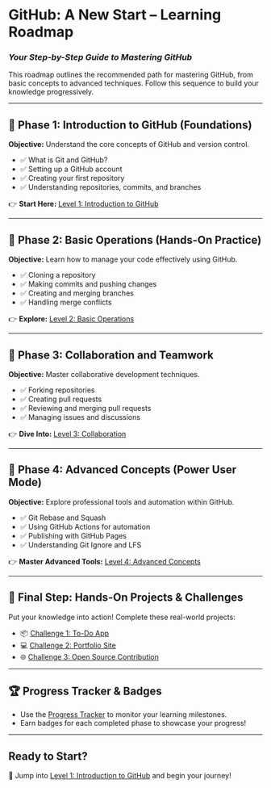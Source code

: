 
# **GitHub: A New Start – Learning Roadmap**  
### *Your Step-by-Step Guide to Mastering GitHub*  

This roadmap outlines the recommended path for mastering GitHub, from basic concepts to advanced techniques. Follow this sequence to build your knowledge progressively.

---

## 📌 **Phase 1: Introduction to GitHub (Foundations)**  
**Objective:** Understand the core concepts of GitHub and version control.  
- ✅ What is Git and GitHub?  
- ✅ Setting up a GitHub account  
- ✅ Creating your first repository  
- ✅ Understanding repositories, commits, and branches  

👉 **Start Here:** [Level 1: Introduction to GitHub](./guides/Level-1_Intro-to-GitHub/)  

---

## 📌 **Phase 2: Basic Operations (Hands-On Practice)**  
**Objective:** Learn how to manage your code effectively using GitHub.  
- ✅ Cloning a repository  
- ✅ Making commits and pushing changes  
- ✅ Creating and merging branches  
- ✅ Handling merge conflicts  

👉 **Explore:** [Level 2: Basic Operations](./guides/Level-2_Basic-Operations/)  

---

## 📌 **Phase 3: Collaboration and Teamwork**  
**Objective:** Master collaborative development techniques.  
- ✅ Forking repositories  
- ✅ Creating pull requests  
- ✅ Reviewing and merging pull requests  
- ✅ Managing issues and discussions  

👉 **Dive Into:** [Level 3: Collaboration](./guides/Level-3_Collaboration/)  

---

## 📌 **Phase 4: Advanced Concepts (Power User Mode)**  
**Objective:** Explore professional tools and automation within GitHub.  
- ✅ Git Rebase and Squash  
- ✅ Using GitHub Actions for automation  
- ✅ Publishing with GitHub Pages  
- ✅ Understanding Git Ignore and LFS  

👉 **Master Advanced Tools:** [Level 4: Advanced Concepts](./guides/Level-4_Advanced-Concepts/)  

---

## 🎯 **Final Step: Hands-On Projects & Challenges**  
Put your knowledge into action! Complete these real-world projects:  
- 📦 [Challenge 1: To-Do App](./challenges/Challenge-1_Todo-App/)  
- 💻 [Challenge 2: Portfolio Site](./challenges/Challenge-2_Portfolio-Site/)  
- 🌐 [Challenge 3: Open Source Contribution](./challenges/Challenge-3_Open-Source-Contribution/)  

---

## 🏆 **Progress Tracker & Badges**  
- Use the [Progress Tracker](./progress-tracker.md) to monitor your learning milestones.  
- Earn badges for each completed phase to showcase your progress!  

---

## **Ready to Start?**  
🚀 Jump into [Level 1: Introduction to GitHub](./guides/Level-1_Intro-to-GitHub/) and begin your journey!  
